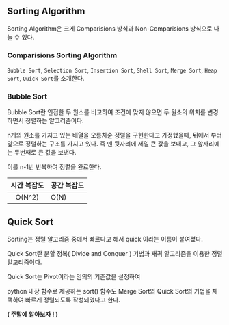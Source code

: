 ## Sorting Algorithm

Sorting Algorithm은 크게 Comparisions 방식과 Non-Comparisions 방식으로 나눌 수 있다.

### Comparisions Sorting Algorithm

`Bubble Sort`, `Selection Sort`, `Insertion Sort`, `Shell Sort`, `Merge Sort`, `Heap Sort`, `Quick Sort`를 소개한다.

### Bubble Sort

Bubble Sort란 인접한 두 원소를 비교하여 조건에 맞지 않으면 두 원소의 위치를 변경하면서 정렬하는 알고리즘이다.

n개의 원소를 가지고 있는 배열을 오름차순 정렬을 구현한다고 가정했을때, 뒤에서 부터 앞으로 정렬하는 구조를 가지고 있다. 즉 맨 뒷자리에 제일 큰 값을 보내고, 그 앞자리에는 두번째로 큰 값을 보낸다.

이를 n-1번 반복하여 정렬을 완료한다.

| 시간 복잡도 | 공간 복잡도 |
| :---------: | :---------- |
|   O(N^2)    | O(N)        |

## Quick Sort

Sorting는 정렬 알고리즘 중에서 빠르다고 해서 quick 이라는 이름이 붙여졌다.

Quick Sort란 분할 정복( Divide and Conquer ) 기법과 재귀 알고리즘을 이용한 정렬 알고리즘이다.

Quick Sort는 Pivot이라는 임의의 기준값을 설정하여

python 내장 함수로 제공하는 sort() 함수도 Merge Sort와 Quick Sort의 기법을 채택하여 빠르게 정렬되도록 작성되었다고 한다.

**( 주말에 알아보자 ! )**